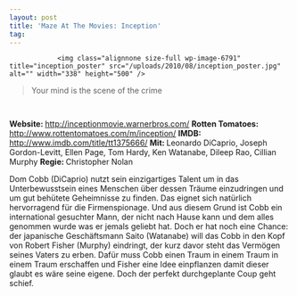 ```yaml
---
layout: post
title: 'Maze At The Movies: Inception'
tag: 
---
```



                <img class="alignnone size-full wp-image-6791" title="inception_poster" src="/uploads/2010/08/inception_poster.jpg" alt="" width="338" height="500" />
<blockquote>Your mind is the scene of the crime</blockquote>
<img class="alignnone size-full wp-image-5898" title="movie_review_5stars" src="/uploads/2010/02/movie_review_5stars.png" alt="" width="75" height="15" />
<p><strong> Website: </strong><a href="http://inceptionmovie.warnerbros.com/"><a href="http://inceptionmovie.warnerbros.com/">http://inceptionmovie.warnerbros.com/</a></a>
<strong>Rotten Tomatoes: </strong><a href="http://www.rottentomatoes.com/m/inception/"><a href="http://www.rottentomatoes.com/m/inception/">http://www.rottentomatoes.com/m/inception/</a></a>
<strong>IMDB: </strong><a href="http://www.imdb.com/title/tt1375666/"><a href="http://www.imdb.com/title/tt1375666/">http://www.imdb.com/title/tt1375666/</a></a>
<strong>Mit: </strong>Leonardo DiCaprio, Joseph Gordon-Levitt, Ellen Page, Tom Hardy, Ken Watanabe, Dileep Rao, Cillian Murphy
<strong>Regie: </strong>Christopher Nolan</p>
<p>Dom Cobb (DiCaprio) nutzt sein einzigartiges Talent um in das Unterbewusstsein eines Menschen über dessen Träume einzudringen und um  gut behütete Geheimnisse zu finden. Das eignet sich natürlich hervorragend für die Firmenspionage. Und aus diesem Grund ist Cobb ein international gesuchter Mann, der nicht nach Hause kann und dem alles genommen wurde was er jemals geliebt hat. Doch er hat noch eine Chance: der japanische Geschäftsmann Saito (Watanabe) will das Cobb in den Kopf von Robert Fisher (Murphy) eindringt, der kurz davor steht  das Vermögen seines Vaters zu erben. Dafür muss Cobb einen Traum in einem Traum in einem Traum erschaffen und Fisher eine Idee einpflanzen damit dieser glaubt es wäre seine eigene. Doch der perfekt durchgeplante Coup geht schief.</p>
            
